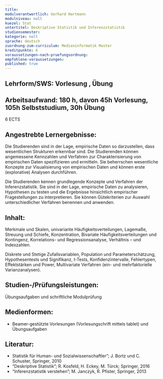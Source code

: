 ```yaml
---
title: 
modulverantwortlich: Gerhard Hartmann
modulniveau: null
kuezel: Stat
untertitel: Deskriptive Statistik und Inferenzstatistik
studiensemester: 
kategorie: null
sprache: deutsch
zuordnung-zum-curriculum: Medieninformatik Master
kreditpunkte: 6
voraussetzungen-nach-pruefungsordnung:
empfohlene-voraussetzungen: 
published: true
---
```


## Lehrform/SWS: Vorlesung , Übung


## Arbeitsaufwand: 180 h, davon 45h Vorlesung, 105h Selbststudium, 30h Übung
6 ECTS



## Angestrebte Lernergebnisse:

Die Studierenden sind in der Lage, empirische Daten so darzustellen, dass wesentlichen Strukturen erkennbar sind. Die Studierenden können angemessene Kennzahlen und Verfahren zur Charakterisierung von empirischen Daten spezifizieren und ermitteln. Sie beherrschen wesentliche Konzepte zur Visualisierung von empirischen Daten und können erste (explorative) Analysen durchführen. 

Die Studierenden kennen grundlegende Konzepte und Verfahren der Inferenzstatistik. Sie sind in der Lage, empirische Daten zu analysieren, Hypothesen zu testen und die Ergebnisse hinsichtlich empirischer Fragestellungen zu interpretieren. Sie können Gütekriterien zur Auswahl unterschiedlicher Verfahren benennen und anwenden.

## Inhalt:

Merkmale und Skalen, univariante Häufigkeitsverteilungen, Lagemaße, Streuung und Schiefe, Konzentration, Bivariate Häufigkeitsverteilungen und Kontingenz, Korrelations- und Regressionsanalyse, Verhältnis – und Indexzahlen.

Diskrete und Stetige Zufallsvariablen, Population und Parameterschätzung, Hypothesentests und Signifikanz, t-Tests, 
Konfidenzintervalle, Fehlertypen, Effektstärken und Power, Multivariate Verfahren (ein- und mehrfaktorielle Varianzanalysen).

## Studien-/Prüfungsleistungen:
Übungsaufgaben und schriftliche Modulprüfung

## Medienformen:
-	Beamer-gestützte Vorlesungen (Vorlesungschrift mittels tablet) und Übungsaufgaben

## Literatur:
- Statistik für Human- und Sozialwissenschaftler”; J. Bortz und C. Schuster, Springer, 2010
- “Deskriptive Statistik”; R. Kosfeld, H. Eckey, M. Türck; Springer,  2016
- “Inferenzstatistik verstehen”; M. Janczyk, R. Pfister, Springer, 2013
